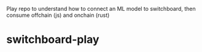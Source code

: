 Play repo to understand how to connect an ML model to switchboard, then consume
offchain (js) and onchain (rust)
# switchboard-play
